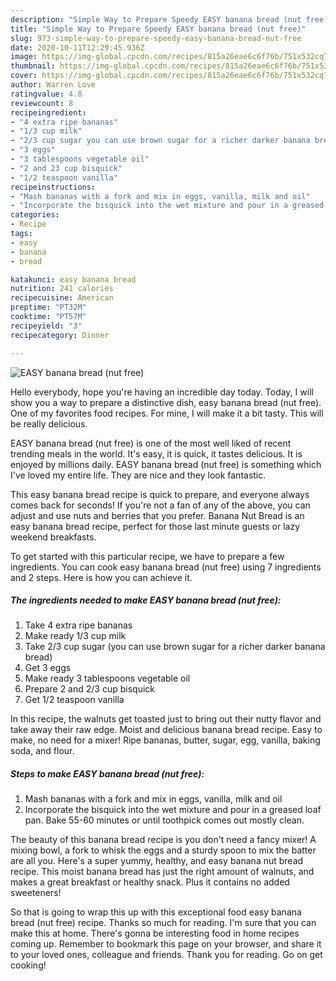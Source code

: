 ```yaml
---
description: "Simple Way to Prepare Speedy EASY banana bread (nut free)"
title: "Simple Way to Prepare Speedy EASY banana bread (nut free)"
slug: 973-simple-way-to-prepare-speedy-easy-banana-bread-nut-free
date: 2020-10-11T12:29:45.936Z
image: https://img-global.cpcdn.com/recipes/815a26eae6c6f76b/751x532cq70/easy-banana-bread-nut-free-recipe-main-photo.jpg
thumbnail: https://img-global.cpcdn.com/recipes/815a26eae6c6f76b/751x532cq70/easy-banana-bread-nut-free-recipe-main-photo.jpg
cover: https://img-global.cpcdn.com/recipes/815a26eae6c6f76b/751x532cq70/easy-banana-bread-nut-free-recipe-main-photo.jpg
author: Warren Love
ratingvalue: 4.8
reviewcount: 8
recipeingredient:
- "4 extra ripe bananas"
- "1/3 cup milk"
- "2/3 cup sugar you can use brown sugar for a richer darker banana bread"
- "3 eggs"
- "3 tablespoons vegetable oil"
- "2 and 23 cup bisquick"
- "1/2 teaspoon vanilla"
recipeinstructions:
- "Mash bananas with a fork and mix in eggs, vanilla, milk and oil"
- "Incorporate the bisquick into the wet mixture and pour in a greased loaf pan. Bake 55-60 minutes or until toothpick comes out mostly clean."
categories:
- Recipe
tags:
- easy
- banana
- bread

katakunci: easy banana bread 
nutrition: 241 calories
recipecuisine: American
preptime: "PT32M"
cooktime: "PT57M"
recipeyield: "3"
recipecategory: Dinner

---
```



![EASY banana bread (nut free)](https://img-global.cpcdn.com/recipes/815a26eae6c6f76b/751x532cq70/easy-banana-bread-nut-free-recipe-main-photo.jpg)

Hello everybody, hope you're having an incredible day today. Today, I will show you a way to prepare a distinctive dish, easy banana bread (nut free). One of my favorites food recipes. For mine, I will make it a bit tasty. This will be really delicious.

EASY banana bread (nut free) is one of the most well liked of recent trending meals in the world. It's easy, it is quick, it tastes delicious. It is enjoyed by millions daily. EASY banana bread (nut free) is something which I've loved my entire life. They are nice and they look fantastic.

This easy banana bread recipe is quick to prepare, and everyone always comes back for seconds! If you&#39;re not a fan of any of the above, you can adjust and use nuts and berries that you prefer. Banana Nut Bread is an easy banana bread recipe, perfect for those last minute guests or lazy weekend breakfasts.


To get started with this particular recipe, we have to prepare a few ingredients. You can cook easy banana bread (nut free) using 7 ingredients and 2 steps. Here is how you can achieve it.

<!--inarticleads1-->

##### The ingredients needed to make EASY banana bread (nut free):

1. Take 4 extra ripe bananas
1. Make ready 1/3 cup milk
1. Take 2/3 cup sugar (you can use brown sugar for a richer darker banana bread)
1. Get 3 eggs
1. Make ready 3 tablespoons vegetable oil
1. Prepare 2 and 2/3 cup bisquick
1. Get 1/2 teaspoon vanilla


In this recipe, the walnuts get toasted just to bring out their nutty flavor and take away their raw edge. Moist and delicious banana bread recipe. Easy to make, no need for a mixer! Ripe bananas, butter, sugar, egg, vanilla, baking soda, and flour. 

<!--inarticleads2-->

##### Steps to make EASY banana bread (nut free):

1. Mash bananas with a fork and mix in eggs, vanilla, milk and oil
1. Incorporate the bisquick into the wet mixture and pour in a greased loaf pan. Bake 55-60 minutes or until toothpick comes out mostly clean.


The beauty of this banana bread recipe is you don&#39;t need a fancy mixer! A mixing bowl, a fork to whisk the eggs and a sturdy spoon to mix the batter are all you. Here&#39;s a super yummy, healthy, and easy banana nut bread recipe. This moist banana bread has just the right amount of walnuts, and makes a great breakfast or healthy snack. Plus it contains no added sweeteners! 

So that is going to wrap this up with this exceptional food easy banana bread (nut free) recipe. Thanks so much for reading. I'm sure that you can make this at home. There's gonna be interesting food in home recipes coming up. Remember to bookmark this page on your browser, and share it to your loved ones, colleague and friends. Thank you for reading. Go on get cooking!
